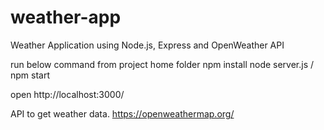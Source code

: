 # weather-app
Weather Application using Node.js, Express and OpenWeather API

run below command from project home folder
npm install
node server.js  /  npm start

open http://localhost:3000/

API to get weather data.
https://openweathermap.org/
